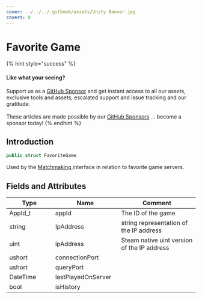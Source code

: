 ```yaml
---
cover: ../../../.gitbook/assets/Unity Banner.jpg
coverY: 0
---
```


# Favorite Game

{% hint style="success" %}
#### Like what your seeing?

Support us as a [GitHub Sponsor](../../../become-a-sponsor/) and get instant access to all our assets, exclusive tools and assets, escalated support and issue tracking and our gratitude.\
\
These articles are made possible by our [GitHub Sponsors](../../../become-a-sponsor/) ... become a sponsor today!
{% endhint %}

## Introduction

```csharp
public struct FavoriteGame
```

Used by the [Matchmaking ](../api/matchmaking.client.md)interface in relation to favorite game servers.

## Fields and Attributes

<table><thead><tr><th width="187.56643368118847">Type</th><th width="183.36921690104845">Name</th><th width="375.82373346952215">Comment</th></tr></thead><tbody><tr><td>AppId_t</td><td>appId</td><td>The ID of the game</td></tr><tr><td>string</td><td>IpAddress</td><td>string representation of the IP address</td></tr><tr><td>uint</td><td>ipAddress</td><td>Steam native uint version of the IP address</td></tr><tr><td>ushort</td><td>connectionPort</td><td></td></tr><tr><td>ushort</td><td>queryPort</td><td></td></tr><tr><td>DateTime</td><td>lastPlayedOnServer</td><td></td></tr><tr><td>bool</td><td>isHistory</td><td></td></tr></tbody></table>

